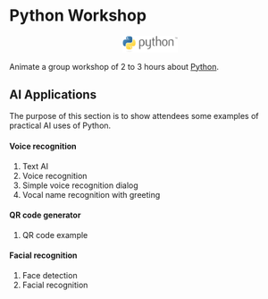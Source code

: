 # Python Workshop

<p align="center" margin-top="30">
  <img width="100" src="python-logo.png" alt="Logo">
</p>

Animate a group workshop of 2 to 3 hours about [Python](https://www.python.org/).

## AI Applications

The purpose of this section is to show attendees some examples of practical AI uses of Python.

#### Voice recognition

1.  Text AI
1.  Voice recognition
1.  Simple voice recognition dialog
1.  Vocal name recognition with greeting

#### QR code generator

1.  QR code example

#### Facial recognition

1.  Face detection
1.  Facial recognition
